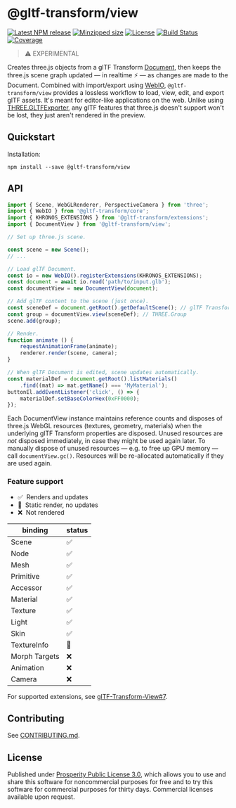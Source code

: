 # @gltf-transform/view

[![Latest NPM release](https://img.shields.io/npm/v/@gltf-transform/view.svg)](https://www.npmjs.com/package/@gltf-transform/view)
[![Minzipped size](https://badgen.net/bundlephobia/minzip/@gltf-transform/view)](https://bundlephobia.com/result?p=@gltf-transform/view)
[![License](https://img.shields.io/badge/license-Prosperity--3.0.0-007ec6.svg)](https://github.com/donmccurdy/glTF-Transform-View/blob/main/LICENSE.md)
[![Build Status](https://github.com/donmccurdy/glTF-Transform-View/workflows/build/badge.svg?branch=main&event=push)](https://github.com/donmccurdy/glTF-Transform-View/actions?query=workflow%3Abuild)
[![Coverage](https://codecov.io/gh/donmccurdy/glTF-Transform-View/branch/main/graph/badge.svg?token=Z91ZYFEV09)](https://codecov.io/gh/donmccurdy/glTF-Transform-View)

> ⚠️ EXPERIMENTAL

Creates three.js objects from a glTF Transform [Document](https://gltf-transform.donmccurdy.com/classes/core.document.html), then keeps the three.js scene graph updated — in realtime ⚡️ — as changes are made to the Document. Combined with import/export using [WebIO](https://gltf-transform.donmccurdy.com/classes/core.platformio.html), `@gltf-transform/view` provides a lossless workflow to load, view, edit, and export glTF assets. It's meant for editor-like applications on the web. Unlike using [THREE.GLTFExporter](https://threejs.org/docs/index.html#examples/en/loaders/GLTFExporter), any glTF features that three.js doesn't support won't be lost, they just aren't rendered in the preview.

## Quickstart

Installation:

```
npm install --save @gltf-transform/view
```

## API

```typescript
import { Scene, WebGLRenderer, PerspectiveCamera } from 'three';
import { WebIO } from '@gltf-transform/core';
import { KHRONOS_EXTENSIONS } from '@gltf-transform/extensions';
import { DocumentView } from '@gltf-transform/view';

// Set up three.js scene.

const scene = new Scene();
// ...

// Load glTF Document.
const io = new WebIO().registerExtensions(KHRONOS_EXTENSIONS);
const document = await io.read('path/to/input.glb');
const documentView = new DocumentView(document);

// Add glTF content to the scene (just once).
const sceneDef = document.getRoot().getDefaultScene(); // glTF Transform Scene
const group = documentView.view(sceneDef); // THREE.Group
scene.add(group);

// Render.
function animate () {
	requestAnimationFrame(animate);
	renderer.render(scene, camera);
}

// When glTF Document is edited, scene updates automatically.
const materialDef = document.getRoot().listMaterials()
	.find((mat) => mat.getName() === 'MyMaterial');
buttonEl.addEventListener('click', () => {
	materialDef.setBaseColorHex(0xFF0000);
});
```

Each DocumentView instance maintains reference counts and disposes of three.js WebGL resources (textures, geometry, materials) when the underlying glTF Transform properties are disposed. Unused resources are *not* disposed immediately, in case they might be used again later. To manually dispose of unused resources — e.g. to free up GPU memory — call  `documentView.gc()`. Resources will be re-allocated automatically if they are used again.

### Feature support

- ✅&nbsp;&nbsp;Renders and updates
- 🚧&nbsp;&nbsp;Static render, no updates
- ❌&nbsp;&nbsp;Not rendered

| binding       | status |
|---------------|--------|
| Scene         | ✅      |
| Node          | ✅      |
| Mesh          | ✅      |
| Primitive     | ✅      |
| Accessor      | ✅      |
| Material      | ✅      |
| Texture       | ✅      |
| Light         | ✅      |
| Skin          | ✅      |
| TextureInfo   | 🚧     |
| Morph Targets | ❌      |
| Animation     | ❌      |
| Camera        | ❌      |

For supported extensions, see [glTF-Transform-View#7](https://github.com/donmccurdy/glTF-Transform-View/issues/7).

## Contributing

See [CONTRIBUTING.md](./CONTRIBUTING.md).

## License

Published under [Prosperity Public License 3.0](/LICENSE.md), which allows you to use and share this software for noncommercial purposes for free and to try this software for commercial purposes for thirty days. Commercial licenses available upon request.
